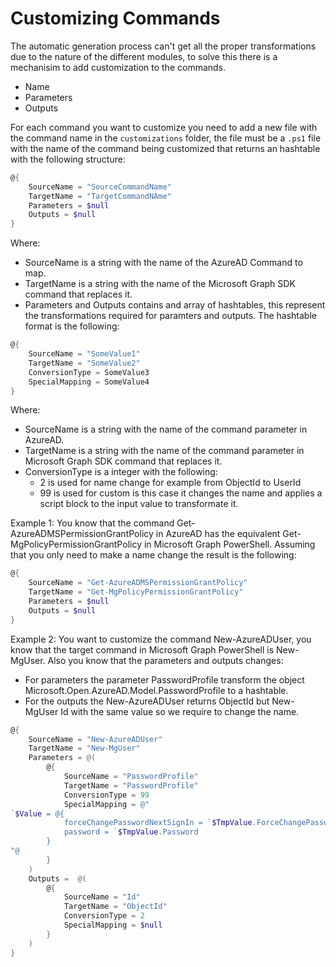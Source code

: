 # Customizing Commands

The automatic generation process can't get all the proper transformations due to the nature of the different modules, to solve this there is a mechanisim to add customization to the commands.

- Name
- Parameters
- Outputs

For each command you want to customize you need to add a new file with the command name in the `customizations` folder, the file must be a `.ps1` file with the name of the command being customized that returns an hashtable with the following structure:

```PowerShell
@{
    SourceName = "SourceCommandName" 
    TargetName = "TargetCommandNAme"
    Parameters = $null 
    Outputs = $null
}
```

Where:

- SourceName is a string with the name of the AzureAD Command to map. 
- TargetName is a string with the name of the Microsoft Graph SDK command that replaces it.
- Parameters and Outputs contains and array of hashtables, this represent the transformations required for paramters and outputs. The hashtable format is the following:

```PowerShell
@{
    SourceName = "SomeValue1"
    TargetName = "SomeValue2"
    ConversionType = SomeValue3
    SpecialMapping = SomeValue4
}
```
Where:

- SourceName is a string with the name of the command parameter in AzureAD.
- TargetName is a string with the name of the command parameter in Microsoft Graph SDK command that replaces it.
- ConversionType is a integer with the following:
  - 2 is used for name change for example from ObjectId to UserId
  - 99 is used for custom is this case it changes the name and applies a script block to the input value to transformate it.

Example 1: You know that the command Get-AzureADMSPermissionGrantPolicy in AzureAD has the equivalent Get-MgPolicyPermissionGrantPolicy in Microsoft Graph PowerShell. Assuming that you only need to make a name change the result is the following:

```PowerShell
@{
    SourceName = "Get-AzureADMSPermissionGrantPolicy"
    TargetName = "Get-MgPolicyPermissionGrantPolicy"
    Parameters = $null
    Outputs = $null
}
```

Example 2: You want to customize the command New-AzureADUser, you know that the target command in Microsoft Graph PowerShell is New-MgUser. Also you know that the parameters and outputs changes:
- For parameters the parameter PasswordProfile transform the object Microsoft.Open.AzureAD.Model.PasswordProfile to a hashtable.
- For the outputs the New-AzureADUser returns ObjectId but New-MgUser Id with the same value so we require to change the name.

```PowerShell
@{
    SourceName = "New-AzureADUser"
    TargetName = "New-MgUser"
    Parameters = @(
        @{
            SourceName = "PasswordProfile"
            TargetName = "PasswordProfile"
            ConversionType = 99
            SpecialMapping = @"
`$Value = @{
            forceChangePasswordNextSignIn = `$TmpValue.ForceChangePasswordNextLogin
            password = `$TmpValue.Password 
        }
"@
        }
    )
    Outputs =  @(
        @{
            SourceName = "Id"
            TargetName = "ObjectId"
            ConversionType = 2
            SpecialMapping = $null
        }
    )
}
```
